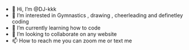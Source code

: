 - 👋 Hi, I’m @DJ-kkk
- 👀 I’m interested in Gymnastics , drawing , cheerleading and definetley coding
- 🌱 I’m currently learning how to code 
- 💞️ I’m looking to collaborate on any website
- 📫 How to reach me you can zoom me or text me 

<!---
DJ-kkk/DJ-kkk is a ✨ special ✨ repository because its `README.md` (this file) appears on your GitHub profile.
You can click the Preview link to take a look at your changes.
--->
